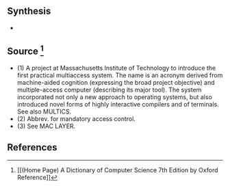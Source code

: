 ## Synthesis
- 
## Source [^1]
- (1) A project at Massachusetts Institute of Technology to introduce the first practical multiaccess system. The name is an acronym derived from machine-aided cognition (expressing the broad project objective) and multiple-access computer (describing its major tool). The system incorporated not only a new approach to operating systems, but also introduced novel forms of highly interactive compilers and of terminals. See also MULTICS. 
- (2) Abbrev. for mandatory access control. 
- (3) See MAC LAYER.
## References

[^1]: [[(Home Page) A Dictionary of Computer Science 7th Edition by Oxford Reference]]